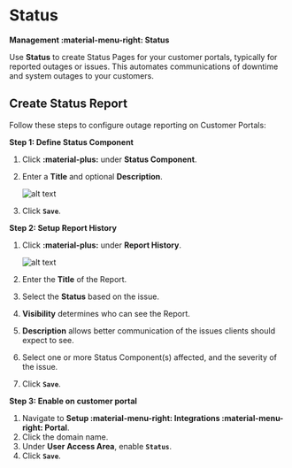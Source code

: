 # Status
**Management :material-menu-right: Status**

Use **Status** to create Status Pages for your customer portals, typically for reported outages or issues. This automates communications of downtime and system outages to your customers. 

## Create Status Report
Follow these steps to configure outage reporting on Customer Portals: 

**Step 1: Define Status Component**

1. Click **:material-plus:** under **Status Component**.
2. Enter a **Title** and optional **Description**. 

    ![alt text][system-status-2]
    
3. Click **`Save`**.


**Step 2: Setup Report History**

1. Click **:material-plus:** under **Report History**.

    ![alt text][system-status-3]

1. Enter the **Title** of the Report.
2. Select the **Status** based on the issue.
3. **Visibility** determines who can see the Report.
4. **Description** allows better communication of the issues clients should expect to see. 
3. Select one or more Status Component(s) affected, and the severity of the issue. 
2. Click **`Save`**.

**Step 3: Enable on customer portal**

1. Navigate to **Setup :material-menu-right: Integrations :material-menu-right: Portal**.
2. Click the domain name.
3. Under **User Access Area**, enable **`Status`**.
4. Click **`Save`**.


[system-status-2]: /misc/img/264.png "system-status-2"
[system-status-3]: /misc/img/265.png "system-status-3"

